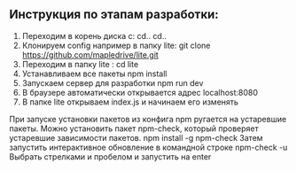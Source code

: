 ## Инструкция по этапам разработки:
1. Переходим в корень диска c:  cd..  cd..
2. Клонируем config например в папку lite: git clone https://github.com/mapledrive/lite.git
3. Переходим в папку lite :   cd lite
4. Устанавливаем все пакеты npm install
5. Запускаем сервер для разработки npm run dev
6. В браузере автоматически открывается адрес localhost:8080
7. В папке lite открываем index.js и начинаем его изменять

При запуске установки пакетов из конфига npm ругается на устаревшие пакеты.
Можно установить пакет npm-check, который проверяет устаревшие зависимости пакетов. npm install -g npm-check
Затем запустить интерактивное обновление в командной строке npm-check -u
Выбрать стрелками и пробелом и запустить на enter
